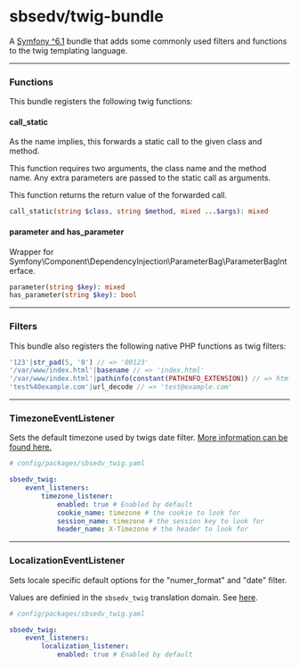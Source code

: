 # sbsedv/twig-bundle

A [Symfony ^6.1](https://symfony.com/) bundle that adds some commonly used filters and functions to the twig templating language.

---

### **Functions**

This bundle registers the following twig functions:

#### **call_static**

As the name implies, this forwards a static call to the given class and method.

This function requires two arguments, the class name and the method name.
Any extra parameters are passed to the static call as arguments.

This function returns the return value of the forwarded call.

```php
call_static(string $class, string $method, mixed ...$args): mixed
```

#### **parameter** and **has_parameter**

Wrapper for Symfony\Component\DependencyInjection\ParameterBag\ParameterBagInterface.

```php
parameter(string $key): mixed
has_parameter(string $key): bool
```

---

### **Filters**

This bundle also registers the following native PHP functions as twig filters:

```php
'123'|str_pad(5, '0') // => '00123'
'/var/www/index.html'|basename // => 'index.html'
'/var/www/index.html'|pathinfo(constant(PATHINFO_EXTENSION)) // => html
'test%40example.com'|url_decode // => 'test@example.com'
```

---

### **TimezoneEventListener**

Sets the default timezone used by twigs date filter.
[More information can be found here.](https://twig.symfony.com/doc/3.x/filters/date.html#timezone)

```yaml
# config/packages/sbsedv_twig.yaml

sbsedv_twig:
    event_listeners:
        timezone_listener:
            enabled: true # Enabled by default
            cookie_name: timezone # the cookie to look for
            session_name: timezone # the session key to look for
            header_name: X-Timezone # the header to look for
```

---

### **LocalizationEventListener**

Sets locale specific default options for the "numer_format" and "date" filter.

Values are definied in the `sbsedv_twig` translation domain. See [here](translations/sbsedv_twig.en.yaml).

```yaml
# config/packages/sbsedv_twig.yaml

sbsedv_twig:
    event_listeners:
        localization_listener:
            enabled: true # Enabled by default
```
